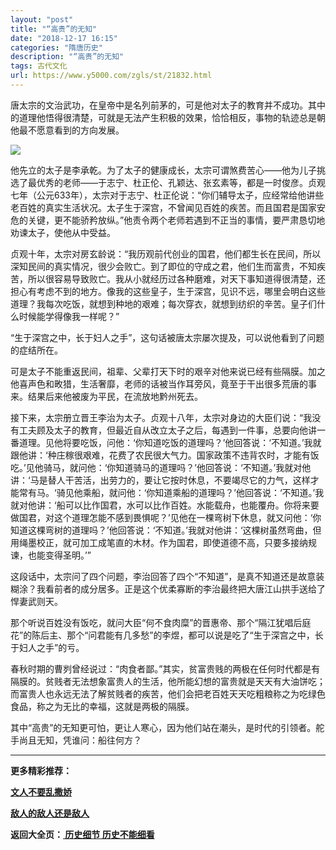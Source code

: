 ```yaml
---
layout: "post"
title: "“高贵”的无知"
date: "2018-12-17 16:15"
categories: "隋唐历史"
description: "“高贵”的无知"
tags: 古代文化
url: https://www.y5000.com/zgls/st/21832.html
---
```






唐太宗的文治武功，在皇帝中是名列前茅的，可是他对太子的教育并不成功。其中的道理他悟得很清楚，可就是无法产生积极的效果，恰恰相反，事物的轨迹总是朝他最不愿意看到的方向发展。

![](https://img.y5000.com/uploads/allimg/170523/11-1F523164616241.jpg)

他先立的太子是李承乾。为了太子的健康成长，太宗可谓煞费苦心——他为儿子挑选了最优秀的老师——于志宁、杜正伦、孔颖达、张玄素等，都是一时俊彦。贞观七年（公元633年），太宗对于志宁、杜正伦说：“你们辅导太子，应经常给他讲些老百姓的真实生活状况。太子生于深宫，不曾闻见百姓的疾苦。而且国君是国家安危的关键，更不能骄矜放纵。”他责令两个老师若遇到不正当的事情，要严肃恳切地劝谏太子，使他从中受益。

贞观十年，太宗对房玄龄说：“我历观前代创业的国君，他们都生长在民间，所以深知民间的真实情况，很少会败亡。到了即位的守成之君，他们生而富贵，不知疾苦，所以很容易导致败亡。我从小就经历过各种磨难，对天下事知道得很清楚，还担心有考虑不到的地方。像我的这些皇子，生于深宫，见识不远，哪里会明白这些道理？我每次吃饭，就想到种地的艰难；每次穿衣，就想到纺织的辛苦。皇子们什么时候能学得像我一样呢？”

“生于深宫之中，长于妇人之手”，这句话被唐太宗屡次提及，可以说他看到了问题的症结所在。

可是太子不能重返民间，祖辈、父辈打天下时的艰辛对他来说已经有些隔膜。加之他喜声色和畋猎，生活奢靡，老师的话被当作耳旁风，竟至于干出很多荒唐的事来。结果后来他被废为平民，在流放地黔州死去。

接下来，太宗册立晋王李治为太子。贞观十八年，太宗对身边的大臣们说：“我没有工夫顾及太子的教育，但最近自从改立太子之后，每遇到一件事，总要向他讲一番道理。见他将要吃饭，问他：‘你知道吃饭的道理吗？’他回答说：‘不知道。’我就跟他讲：‘种庄稼很艰难，花费了农民很大气力。国家政策不违背农时，才能有饭吃。’见他骑马，就问他：‘你知道骑马的道理吗？’他回答说：‘不知道。’我就对他讲：‘马是替人干苦活，出劳力的，要让它按时休息，不要竭尽它的力气，这样才能常有马。‘骑见他乘船，就问他：‘你知道乘船的道理吗？’他回答说：‘不知道。’我就对他讲：‘船可以比作国君，水可以比作百姓。水能载舟，也能覆舟。你将来要做国君，对这个道理怎能不感到畏惧呢？’见他在一棵弯树下休息，就又问他：‘你知道这棵弯树的道理吗？’他回答说：‘不知道。’我就对他讲：‘这棵树虽然弯曲，但用绳墨校正，就可加工成笔直的木材。作为国君，即使道德不高，只要多接纳规谏，也能变得圣明。’”

这段话中，太宗问了四个问题，李治回答了四个“不知道”，是真不知道还是故意装糊涂？我看前者的成分居多。正是这个优柔寡断的李治最终把大唐江山拱手送给了悍妻武则天。

那个听说百姓没有饭吃，就问大臣“何不食肉糜”的晋惠帝、那个“隔江犹唱后庭花”的陈后主、那个“问君能有几多愁”的李煜，都可以说是吃了“生于深宫之中，长于妇人之手”的亏。

春秋时期的曹刿曾经说过：“肉食者鄙。”其实，贫富贵贱的两极在任何时代都是有隔膜的。贫贱者无法想象富贵人的生活，他所能幻想的富贵就是天天有大油饼吃；而富贵人也永远无法了解贫贱者的疾苦，他们会把老百姓天天吃粗粮称之为吃绿色食品，称之为无比的幸福，这就是两极的隔膜。

其中“高贵”的无知更可怕，更让人寒心，因为他们站在潮头，是时代的引领者。舵手尚且无知，凭谁问：船往何方？

* * *

**更多精彩推荐：**

**[文人不要乱撒娇](https://www.y5000.com/whjc/21835.html)**

**[敌人的敌人还是敌人](https://www.y5000.com/zgls/sy/21836.html)**

**返回大全页：[ 历史细节 历史不能细看](https://www.y5000.com/zgls/21864.html)**
